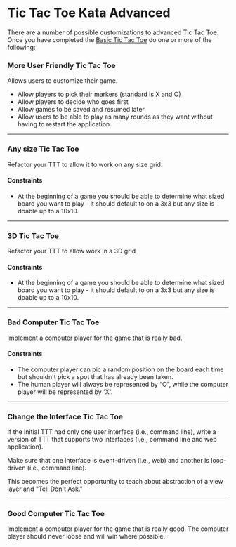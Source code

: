 # Tic Tac Toe Kata Advanced

There are a number of possible customizations to advanced Tic Tac Toe. Once you have completed the [Basic Tic Tac Toe](tic-tac-toe.md) do one or more of the following:

### More User Friendly Tic Tac Toe

Allows users to customize their game.

* Allow players to pick their markers (standard is X and O)  
* Allow players to decide who goes first  
* Allow games to be saved and resumed later  
* Allow users to be able to play as many rounds as they want without having to restart the application.  

------------------------------------------------------------------------------------------------------------

### Any size Tic Tac Toe

Refactor your TTT to allow it to work on any size grid. 

#### Constraints

* At the beginning of a game you should be able to determine what sized board you want to play - it should default to on a 3x3 but any size is doable up to a 10x10.

------------------------------------------------------------------------------------------------------------

### 3D Tic Tac Toe

Refactor your TTT to allow work in a 3D grid  

#### Constraints

* At the beginning of a game you should be able to determine what sized board you want to play - it should default to on a 3x3 but any size is doable up to a 10x10.


------------------------------------------------------------------------------------------------------------

### Bad Computer Tic Tac Toe

Implement a computer player for the game that is really bad.

#### Constraints  

* The computer player can pic a random position on the board each time but shouldn't pick a spot that has already been taken.  
* The human player will always be represented by “O”, while the computer player will be represented by 'X'.  

------------------------------------------------------------------------------------------------------------

### Change the Interface Tic Tac Toe

If the initial TTT had only one user interface (i.e., command line), write a version of TTT that supports two interfaces (i.e., command line and web application).  

Make sure that one interface is event-driven (i.e., web) and another is loop-driven (i.e., command line).   

This becomes the perfect opportunity to teach about abstraction of a view layer and "Tell Don't Ask."  

------------------------------------------------------------------------------------------------------------

### Good Computer Tic Tac Toe

Implement a computer player for the game that is really good. The computer player should never loose and will win where possible.  
